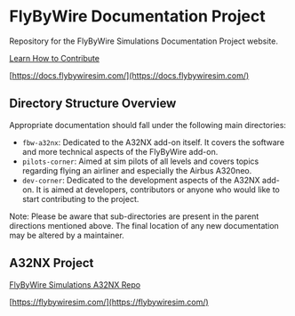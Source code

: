 # FlyByWire Documentation Project

Repository for the FlyByWire Simulations Documentation Project website.

[Learn How to Contribute](https://docs.flybywiresim.com//dev-corner/development-projects/documentation/)

[https://docs.flybywiresim.com/](https://docs.flybywiresim.com/)

## Directory Structure Overview

Appropriate documentation should fall under the following main directories:

- `fbw-a32nx`: Dedicated to the A32NX add-on itself. It covers the software and more technical aspects of the FlyByWire add-on.
- `pilots-corner`: Aimed at sim pilots of all levels and covers topics regarding flying an airliner and especially the Airbus A320neo.
- `dev-corner`: Dedicated to the development aspects of the A32NX add-on. It is aimed at developers, contributors or anyone who would like to start contributing to the project.

Note: Please be aware that sub-directories are present in the parent directions mentioned above. The final location of any new documentation may be altered by a maintainer.

## A32NX Project

[FlyByWire Simulations A32NX Repo](https://github.com/flybywiresim/a32nx)

[https://flybywiresim.com/](https://flybywiresim.com/)

